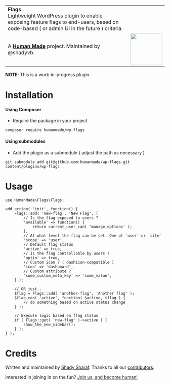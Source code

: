<table width="100%">
	<tr>
		<td align="left" width="70">
			<strong>Flags</strong><br />
			Lightweight WordPress plugin to enable exposing feature flags to end-users, based on code-based ( or admin UI in the future ) criteria.
		</td>
		<td align="right" width="20%">
		</td>
	</tr>
	<tr>
		<td>
			A <strong><a href="https://hmn.md/">Human Made</a></strong> project. Maintained by @shadyvb.
		</td>
		<td align="center">
			<img src="https://hmn.md/content/themes/hmnmd/assets/images/hm-logo.svg" width="100" />
		</td>
	</tr>
</table>

**NOTE**: This is a work-in-progress plugin.

Installation
==========

#### Using Composer

- Require the package in your project

`composer require humanmade/wp-flags`

#### Using submodules

- Add the plugin as a submodule ( adjust the path as necessary )

`git submodule add git@github.com:humanmade/wp-flags.git content/plugins/wp-flags`

Usage
==========

```$php
use HumanMade\Flags\Flags;

add_action( 'init', function() {
    Flags::add( 'new-flag', 'New Flag', [
        // Is the flag exposed to users ?
        'available' => function() {
            return current_user_can( 'manage_options' );
        },
        // At what level the flag can be set. One of `user` or `site`
        'scope' => 'user',
        // Default flag status
        'active' => true,
        // Is the flag controllable by users ?
        'optin' => true,
        // Custom icon ? ( dashicon-compatible )
        'icon' => 'dashboard',
        // Custom attribute ?
        'some_custom_meta_key' => 'some_value',
    ] );

    // OR just..
    $flag = Flags::add( 'another-flag', 'Another flag' );
    $flag->on( 'active', function( $active, $flag ) {
        // do something based on active status change
    } );

    // Execute logic based on flag status
    if ( Flags::get( 'new-flag' )->active ) {
        show_the_new_sidebar();
    } );
} );
```

Credits
=======

Written and maintained by [Shady Sharaf](https://github.com/shadyvb). Thanks to all our [contributors](https://github.com/humanmade/wp-flags/graphs/contributors).

Interested in joining in on the fun? [Join us, and become human!](https://hmn.md/is/hiring/)
